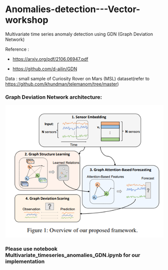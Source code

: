 # Anomalies-detection---Vector-workshop
Multivariate time series anomaly detection using GDN (Graph Deviation Network)

Reference : 
- https://arxiv.org/pdf/2106.06947.pdf

- https://github.com/d-ailin/GDN

Data : small sample of Curiosity Rover on Mars (MSL) dataset(refer to https://github.com/khundman/telemanom/tree/master)

### Graph Deviation Network architecture:
![Screenshot](GDN-model.png)

### Please use notebook Multivariate_timeseries_anomalies_GDN.ipynb for our implementation

